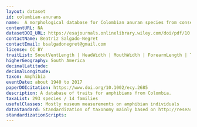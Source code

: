 ```yaml
---
layout: dataset
id: columbian-anurans
name:  A morphological database for Colombian anuran species from conservation‐priority ecosystems
contentURL: NA
datasetDOI_URL: https://esajournals.onlinelibrary.wiley.com/doi/pdf/10.1002/ecy.2685
contactName: Beatriz Salgado-Negret
contactEmail: bsalgadonegret@gmail.com
license: CC BY
traitList: SnoutVentLength | HeadWidth | MouthWidth | ForearmLength | TibiaLength | FemurLength | FootLength | FootWebbing
higherGeography: South America
decimalLatitude:
decimalLongitude:
taxon: Amphibia
eventDate: about 1940 to 2017
paperDOIcitation: https://www.doi.org/10.1002/ecy.2685
description: A database of traits for amphibians from Colombia.
taxaList: 293 species / 14 families 
usefulClasses: Mostly museum measurements on amphibian individuals
dataStandard: Standardization of taxonomy mainly based on http://research.amnh.org/vz/herpetology/amphibia/index.php/
standardizationScripts: 
---
```


